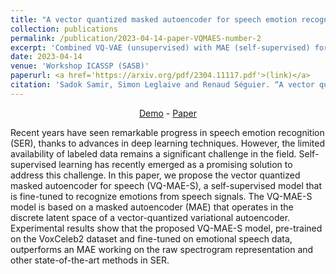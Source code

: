 ```yaml
---
title: "A vector quantized masked autoencoder for speech emotion recognition"
collection: publications
permalink: /publication/2023-04-14-paper-VQMAES-number-2
excerpt: 'Combined VQ-VAE (unsupervised) with MAE (self-supervised) for speech emotion recognition.'
date: 2023-04-14
venue: 'Workshop ICASSP (SASB)'
paperurl: <a href='https://arxiv.org/pdf/2304.11117.pdf'>(link)</a>
citation: 'Sadok Samir, Simon Leglaive and Renaud Séguier. “A vector quantized masked autoencoder for speech emotion recognition.” (2023).'
---
```


<p style="text-align: center;"><a href="https://samsad35.github.io/VQ-MAE-Speech/">Demo</a> - <a href="https://arxiv.org/pdf/2304.11117.pdf">Paper</a></p> 

Recent years have seen remarkable progress in speech emotion recognition (SER), thanks to advances in deep learning techniques. However, the limited availability of labeled data remains a significant challenge in the field. Self-supervised learning has recently emerged as a promising solution to address this challenge. In this paper, we propose the vector quantized masked autoencoder for speech (VQ-MAE-S), a self-supervised model that is fine-tuned to recognize emotions from speech signals. The VQ-MAE-S model is based on a masked autoencoder (MAE) that operates in the discrete latent space of a vector-quantized variational autoencoder. Experimental results show that the proposed VQ-MAE-S model, pre-trained on the VoxCeleb2 dataset and fine-tuned on emotional speech data, outperforms an MAE working on the raw spectrogram representation and other state-of-the-art methods in SER.
